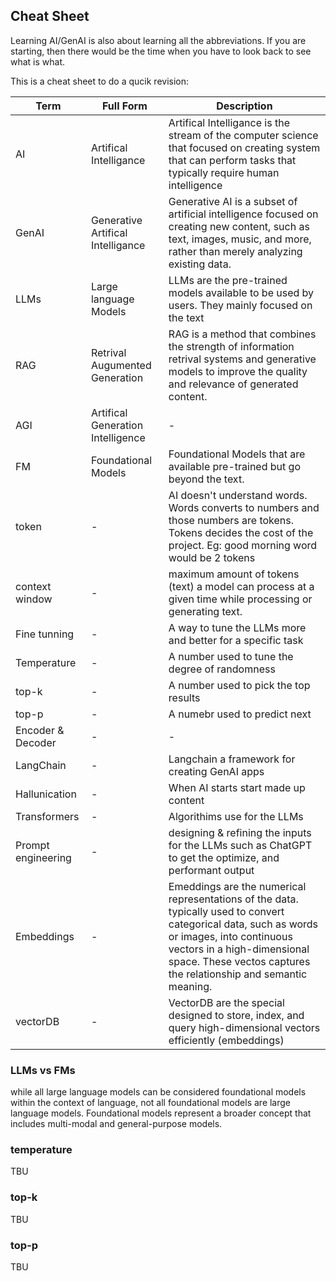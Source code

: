 ## Cheat Sheet 

Learning AI/GenAI is also about learning all the abbreviations. If you are starting, then there would be the time when 
you have to look back to see what is what.

This is a cheat sheet to do a qucik revision:

| Term | Full Form | Description |
|----------|----------|----------|
| AI   | Artifical Intelligance   |  Artifical Intelligance is the stream of the computer science that focused on creating system that can perform tasks that typically require human intelligence   |
| GenAI   | Generative Artifical Intelligance   | Generative AI is a subset of artificial intelligence focused on creating new content, such as text, images, music, and more, rather than merely analyzing existing data.   |
| LLMs   | Large language Models   | LLMs are the pre-trained models available to be used by users. They mainly focused on the text   |
| RAG   | Retrival Augumented Generation  | RAG is a method that combines the strength of information retrival systems and generative models to improve the quality and relevance of generated content.   |
| AGI   | Artifical Generation Intelligence   | -   |
| FM   | Foundational Models   | Foundational Models that are available pre-trained but go beyond the text.   |
| token   | -   | AI doesn't understand words. Words converts to numbers and those numbers are tokens. Tokens decides the cost of the project. Eg: good morning word would be 2 tokens    |
| context window   | -   | maximum amount of tokens (text) a model can process at a given time while processing or generating text.   |
| Fine tunning   | -  | A way to tune the LLMs more and better for a specific task   |
| Temperature   | -   | A number used to tune the degree of randomness   |
| top-k   | -   | A number used to pick the top results   |
| top-p   | -   | A numebr used to predict next    |
| Encoder &  Decoder | -   | -   |
| LangChain  | -   | Langchain a framework for creating GenAI apps   |
| Hallunication  | -   | When AI starts start made up content   |
| Transformers  | -   | Algorithims use for the LLMs   |
| Prompt engineering  | -  | designing & refining the inputs for the LLMs such as ChatGPT to get the optimize, and performant output   |
| Embeddings  | -  | Emeddings are the numerical representations of the data.  typically used to convert categorical data, such as words or images, into continuous vectors in a high-dimensional space. These vectos captures the relationship and semantic meaning. |
| vectorDB  | -  | VectorDB are the special designed to store, index, and query high-dimensional vectors efficiently (embeddings)   |


### LLMs vs FMs
while all large language models can be considered foundational models within the context of language, not all foundational models are large language models. Foundational models represent a broader concept that includes multi-modal and general-purpose models.

### temperature
TBU

### top-k
TBU

### top-p
TBU

